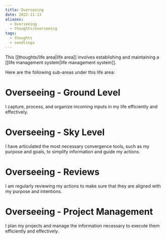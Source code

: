```yaml
---
title: Overseeing
date: 2022-11-13
aliases:
  - Overseeing
  - thoughts/overseeing
tags:
  - thoughts
  - seedlings
---
```

This [[thoughts/life area|life area]] involves establishing and maintaining a [[life management system|life management system]].

Here are the following sub-areas under this life area:

# Overseeing - Ground Level

I capture, process, and organize incoming inputs in my life efficiently and effectively.

# Overseeing - Sky Level

I have articulated the most necessary convergence tools, such as my purpose and goals, to simplify information and guide my actions.

# Overseeing - Reviews

I am regularly reviewing my actions to make sure that they are aligned with my purpose and intentions.

# Overseeing - Project Management

I plan my projects and manage the information necessary to execute them efficiently and effectively.